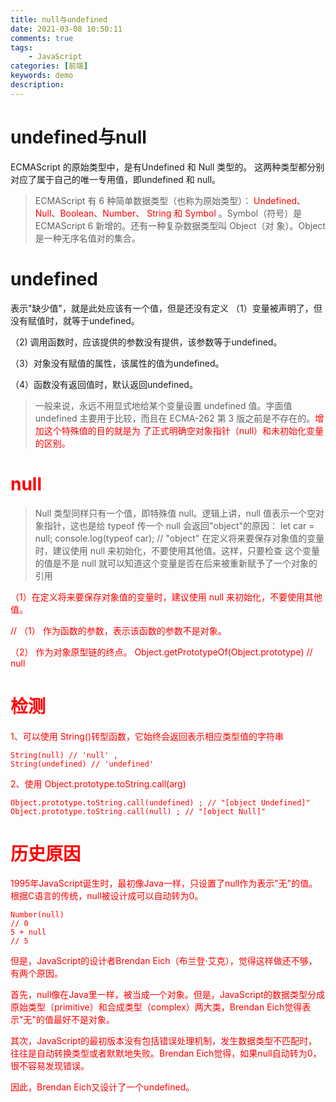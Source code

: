 ```yaml
---
title: null与undefined
date: 2021-03-08 10:50:11
comments: true
tags: 
    - JavaScript
categories: [前端]
keywords: demo
description: 
---
```

# undefined与null
 ECMAScript 的原始类型中，是有Undefined 和 Null 类型的。 这两种类型都分别对应了属于自己的唯一专用值，即undefined 和 null。
> ECMAScript 有 6 种简单数据类型（也称为原始类型）：<font color='red'> Undefined、Null、Boolean、Number、
String 和 Symbol </font>。Symbol（符号）是 ECMAScript 6 新增的。还有一种复杂数据类型叫 Object（对
象）。Object 是一种无序名值对的集合。
<!--more-->

# undefined
表示"缺少值"，就是此处应该有一个值，但是还没有定义
（1）变量被声明了，但没有赋值时，就等于undefined。

（2) 调用函数时，应该提供的参数没有提供，该参数等于undefined。

（3）对象没有赋值的属性，该属性的值为undefined。

（4）函数没有返回值时，默认返回undefined。

>一般来说，永远不用显式地给某个变量设置 undefined 值。字面值 undefined
 主要用于比较，而且在 ECMA-262 第 3 版之前是不存在的。<font color='red'>增加这个特殊值的目的就是为
 了正式明确空对象指针（null）和未初始化变量的区别<font>。

# null
>Null 类型同样只有一个值，即特殊值 null。逻辑上讲，null 值表示一个空对象指针，这也是给
typeof 传一个 null 会返回"object"的原因：
let car = null; 
console.log(typeof car); // "object" 
在定义将来要保存对象值的变量时，建议使用 null 来初始化，不要使用其他值。这样，只要检查
这个变量的值是不是 null 就可以知道这个变量是否在后来被重新赋予了一个对象的引用

（1）在定义将来要保存对象值的变量时，建议使用 null 来初始化，不要使用其他值。

// （1） 作为函数的参数，表示该函数的参数不是对象。

（2） 作为对象原型链的终点。
Object.getPrototypeOf(Object.prototype)
// null

# 检测
1、可以使用 String()转型函数，它始终会返回表示相应类型值的字符串
```
String(null) // 'null' ,
String(undefined) // 'undefined'
```
2、使用 Object.prototype.toString.call(arg)
```
Object.prototype.toString.call(undefined) ; // "[object Undefined]"
Object.prototype.toString.call(null) ; // "[object Null]"
```

# 历史原因
1995年JavaScript诞生时，最初像Java一样，只设置了null作为表示"无"的值。
根据C语言的传统，null被设计成可以自动转为0。

```
Number(null)
// 0
5 + null
// 5
```

但是，JavaScript的设计者Brendan Eich（布兰登·艾克），觉得这样做还不够，有两个原因。

首先，null像在Java里一样，被当成一个对象。但是，JavaScript的数据类型分成原始类型（primitive）和合成类型（complex）两大类，Brendan Eich觉得表示"无"的值最好不是对象。

其次，JavaScript的最初版本没有包括错误处理机制，发生数据类型不匹配时，往往是自动转换类型或者默默地失败。Brendan Eich觉得，如果null自动转为0，很不容易发现错误。

因此，Brendan Eich又设计了一个undefined。